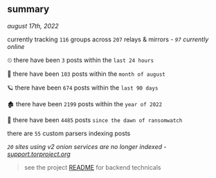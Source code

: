 
## summary
_august 17th, 2022_

currently tracking `116` groups across `207` relays & mirrors - _`97` currently online_

⏲ there have been `3` posts within the `last 24 hours`

🦈 there have been `103` posts within the `month of august`

🪐 there have been `674` posts within the `last 90 days`

🏚 there have been `2199` posts within the `year of 2022`

🦕 there have been `4485` posts `since the dawn of ransomwatch`

there are `55` custom parsers indexing posts

_`20` sites using v2 onion services are no longer indexed - [support.torproject.org](https://support.torproject.org/onionservices/v2-deprecation/)_

> see the project [README](https://github.com/joshhighet/ransomwatch#ransomwatch--) for backend technicals
